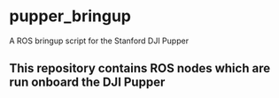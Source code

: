 # pupper_bringup
A ROS bringup script for the Stanford DJI Pupper


## This repository contains ROS nodes which are run onboard the DJI Pupper
